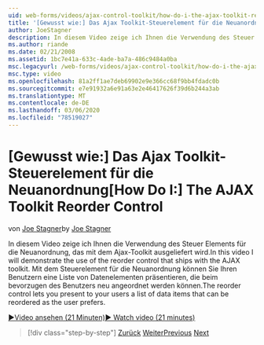 ```yaml
---
uid: web-forms/videos/ajax-control-toolkit/how-do-i-the-ajax-toolkit-reorder-control
title: '[Gewusst wie:] Das Ajax Toolkit-Steuerelement für die Neuanordnung | Microsoft-Dokumentation'
author: JoeStagner
description: In diesem Video zeige ich Ihnen die Verwendung des Steuer Elements für die Neuanordnung, das mit dem Ajax-Toolkit ausgeliefert wird. Mit dem Steuerelement "neu anordnen" können Sie Ihren Benutzern eine Liste anzeigen...
ms.author: riande
ms.date: 02/21/2008
ms.assetid: 1bc7e41a-633c-4ade-ba7a-486c9484a0ba
msc.legacyurl: /web-forms/videos/ajax-control-toolkit/how-do-i-the-ajax-toolkit-reorder-control
msc.type: video
ms.openlocfilehash: 81a2ff1ae7deb69902e9e366cc68f9bb4fdadc0b
ms.sourcegitcommit: e7e91932a6e91a63e2e46417626f39d6b244a3ab
ms.translationtype: MT
ms.contentlocale: de-DE
ms.lasthandoff: 03/06/2020
ms.locfileid: "78519027"
---
```

# <a name="how-do-i-the-ajax-toolkit-reorder-control"></a><span data-ttu-id="ff58e-104">[Gewusst wie:] Das Ajax Toolkit-Steuerelement für die Neuanordnung</span><span class="sxs-lookup"><span data-stu-id="ff58e-104">[How Do I:] The AJAX Toolkit Reorder Control</span></span>

<span data-ttu-id="ff58e-105">von [Joe Stagner](https://github.com/JoeStagner)</span><span class="sxs-lookup"><span data-stu-id="ff58e-105">by [Joe Stagner](https://github.com/JoeStagner)</span></span>

<span data-ttu-id="ff58e-106">In diesem Video zeige ich Ihnen die Verwendung des Steuer Elements für die Neuanordnung, das mit dem Ajax-Toolkit ausgeliefert wird.</span><span class="sxs-lookup"><span data-stu-id="ff58e-106">In this video I will demonstrate the use of the reorder control that ships with the AJAX toolkit.</span></span> <span data-ttu-id="ff58e-107">Mit dem Steuerelement für die Neuanordnung können Sie Ihren Benutzern eine Liste von Datenelementen präsentieren, die beim bevorzugen des Benutzers neu angeordnet werden können.</span><span class="sxs-lookup"><span data-stu-id="ff58e-107">The reorder control lets you present to your users a list of data items that can be reordered as the user prefers.</span></span>

[<span data-ttu-id="ff58e-108">&#9654;Video ansehen (21 Minuten)</span><span class="sxs-lookup"><span data-stu-id="ff58e-108">&#9654; Watch video (21 minutes)</span></span>](https://channel9.msdn.com/Blogs/ASP-NET-Site-Videos/how-do-i-the-ajax-toolkit-reorder-control)

> [!div class="step-by-step"]
> <span data-ttu-id="ff58e-109">[Zurück](how-do-i-use-the-aspnet-ajax-updatepanelanimation-extender.md)
> [Weiter](utilize-the-ajax-rating-control-in-the-aspnet-toolkit.md)</span><span class="sxs-lookup"><span data-stu-id="ff58e-109">[Previous](how-do-i-use-the-aspnet-ajax-updatepanelanimation-extender.md)
[Next](utilize-the-ajax-rating-control-in-the-aspnet-toolkit.md)</span></span>
